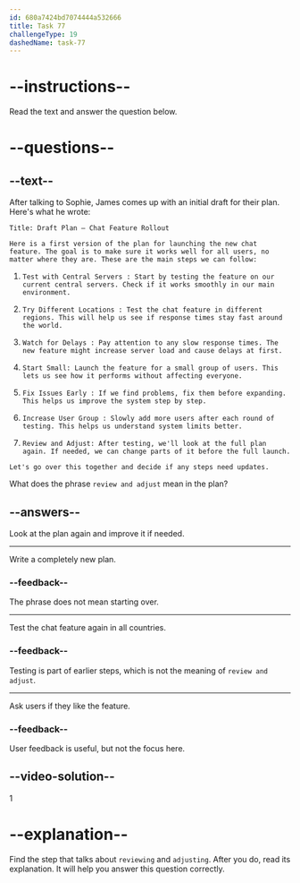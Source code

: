 ```yaml
---
id: 680a7424bd7074444a532666
title: Task 77
challengeType: 19
dashedName: task-77
---
```


<!-- READING -->

# --instructions--

Read the text and answer the question below.

# --questions--

## --text--

After talking to Sophie, James comes up with an initial draft for their plan. Here's what he wrote:

`Title: Draft Plan – Chat Feature Rollout`

`Here is a first version of the plan for launching the new chat feature. The goal is to make sure it works well for all users, no matter where they are. These are the main steps we can follow:`

1. `Test with Central Servers : Start by testing the feature on our current central servers. Check if it works smoothly in our main environment.`

2. `Try Different Locations : Test the chat feature in different regions. This will help us see if response times stay fast around the world.`

3. `Watch for Delays : Pay attention to any slow response times. The new feature might increase server load and cause delays at first.`

4. `Start Small: Launch the feature for a small group of users. This lets us see how it performs without affecting everyone.`

5. `Fix Issues Early : If we find problems, fix them before expanding. This helps us improve the system step by step.`

6. `Increase User Group : Slowly add more users after each round of testing. This helps us understand system limits better.`

7. `Review and Adjust: After testing, we'll look at the full plan again. If needed, we can change parts of it before the full launch.`

`Let's go over this together and decide if any steps need updates.`

What does the phrase `review and adjust` mean in the plan?

## --answers--

Look at the plan again and improve it if needed.

---

Write a completely new plan.

### --feedback--

The phrase does not mean starting over.

---

Test the chat feature again in all countries.

### --feedback--

Testing is part of earlier steps, which is not the meaning of `review and adjust`.

---

Ask users if they like the feature.

### --feedback--

User feedback is useful, but not the focus here.

## --video-solution--

1

# --explanation--

Find the step that talks about `reviewing` and `adjusting`. After you do, read its explanation. It will help you answer this question correctly.
